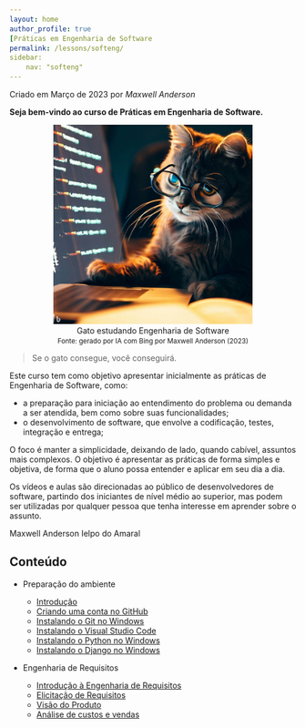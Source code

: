 ```yaml
---
layout: home
author_profile: true
[Práticas em Engenharia de Software
permalink: /lessons/softeng/
sidebar:
    nav: "softeng"
---
```

Criado em Março de 2023 por *Maxwell Anderson*

**Seja bem-vindo ao curso de Práticas em Engenharia de Software.**

<figure style="text-align:center">
    <img src="../../../assets/images/gpt/cat_studying_glasses.jpg" width="350" alt="Gato estudando com óculos. Prompt: Create an image of a cat studying software engineering">
    <figcaption>Gato estudando Engenharia de Software</figcaption>
    <small>Fonte: gerado por IA com Bing por Maxwell Anderson (2023)</small>
</figure>

> Se o gato consegue, você conseguirá.

Este curso tem como objetivo apresentar inicialmente as práticas de Engenharia de Software, como:

* a preparação para iniciação ao entendimento do problema ou demanda a ser atendida, bem como sobre suas funcionalidades;
* o desenvolvimento de software, que envolve a codificação, testes, integração e entrega;

O foco é manter a simplicidade, deixando de lado, quando cabível, assuntos mais complexos. O objetivo é apresentar as práticas de forma simples e objetiva, de forma que o aluno possa entender e aplicar em seu dia a dia.

Os vídeos e aulas são direcionadas ao público de desenvolvedores de software, partindo dos iniciantes de nível médio ao superior, mas podem ser utilizadas por qualquer pessoa que tenha interesse em aprender sobre o assunto.

Maxwell Anderson Ielpo do Amaral

## Conteúdo

* Preparação do ambiente
  * [Introdução](/lessons/softeng/intro/intro/)
  * [Criando uma conta no GitHub](/lessons/softeng/intro/github/)
  * [Instalando o Git no Windows](/lessons/softeng/intro/git/)
  * [Instalando o Visual Studio Code](/lessons/softeng/intro/vscode/)
  * [Instalando o Python no Windows](/lessons/softeng/intro/python/)
  * [Instalando o Django no Windows](/lessons/softeng/intro/django/)
* Engenharia de Requisitos
  * [Introdução à Engenharia de Requisitos](/lessons/softeng/requirements/intro/)
  * [Elicitação de Requisitos](/lessons/softeng/requirements/elicitation/)
  * [Visão do Produto](/lessons/softeng/requirements/vision/)
  * [Análise de custos e vendas](/lessons/softeng/requirements/costs/)
  
  <!-- * [Configurando as extensões do VSCode](01.%20Prepara%C3%A7%C3%A3o%20do%20ambiente/06.%20Configurando%20as%20extens%C3%B5es%20do%20VSCode.md) 
* Test Driven Development (TDD)
  * [Introdução](/lessons/softeng/tdd/intro/)
  * [Escrevendo histórias de usuários](/lessons/softeng/tdd/user-histories/)

-->
